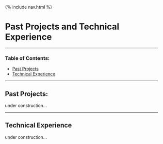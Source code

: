 {% include nav.html %}

# Past Projects and Technical Experience

***

### Table of Contents:
- [Past Projects](#past-projects)
- [Technical Experience](#technical-experience)

***

## Past Projects:
under construction...

***

## Technical Experience
under construction...